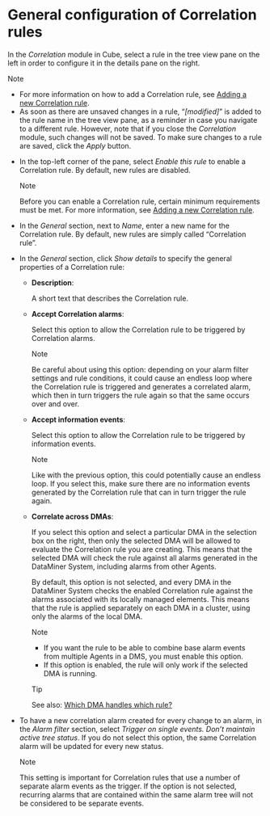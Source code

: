 # General configuration of Correlation rules

In the *Correlation* module in Cube, select a rule in the tree view pane on the left in order to configure it in the details pane on the right.

> [!NOTE]
> -  For more information on how to add a Correlation rule, see [Adding a new Correlation rule](Adding_a_new_Correlation_rule.md).
> -  As soon as there are unsaved changes in a rule, “*\[modified\]*” is added to the rule name in the tree view pane, as a reminder in case you navigate to a different rule. However, note that if you close the *Correlation* module, such changes will not be saved. To make sure changes to a rule are saved, click the *Apply* button.

- In the top-left corner of the pane, select *Enable this rule* to enable a Correlation rule. By default, new rules are disabled.

    > [!NOTE]
    > Before you can enable a Correlation rule, certain minimum requirements must be met. For more information, see [Adding a new Correlation rule](Adding_a_new_Correlation_rule.md).

- In the *General* section, next to *Name*, enter a new name for the Correlation rule. By default, new rules are simply called “Correlation rule”.

- In the *General* section, click *Show details* to specify the general properties of a Correlation rule:

    - **Description**:

        A short text that describes the Correlation rule.

    - **Accept Correlation alarms**:

        Select this option to allow the Correlation rule to be triggered by Correlation alarms.

        > [!NOTE]
        > Be careful about using this option: depending on your alarm filter settings and rule conditions, it could cause an endless loop where the Correlation rule is triggered and generates a correlated alarm, which then in turn triggers the rule again so that the same occurs over and over.

    - **Accept information events**:

        Select this option to allow the Correlation rule to be triggered by information events.

        > [!NOTE]
        > Like with the previous option, this could potentially cause an endless loop. If you select this, make sure there are no information events generated by the Correlation rule that can in turn trigger the rule again.

    - **Correlate across DMAs**:

        If you select this option and select a particular DMA in the selection box on the right, then only the selected DMA will be allowed to evaluate the Correlation rule you are creating. This means that the selected DMA will check the rule against all alarms generated in the DataMiner System, including alarms from other Agents.

        By default, this option is not selected, and every DMA in the DataMiner System checks the enabled Correlation rule against the alarms associated with its locally managed elements. This means that the rule is applied separately on each DMA in a cluster, using only the alarms of the local DMA.

        > [!NOTE]
        > -  If you want the rule to be able to combine base alarm events from multiple Agents in a DMS, you must enable this option.
        > -  If this option is enabled, the rule will only work if the selected DMA is running.

        > [!TIP]
        > See also:
        > [Which DMA handles which rule?](About_DMS_Correlation.md#which-dma-handles-which-rule)

- To have a new correlation alarm created for every change to an alarm, in the *Alarm filter* section, select *Trigger on single events. Don’t maintain active tree status*. If you do not select this option, the same Correlation alarm will be updated for every new status.

    > [!NOTE]
    > This setting is important for Correlation rules that use a number of separate alarm events as the trigger. If the option is not selected, recurring alarms that are contained within the same alarm tree will not be considered to be separate events.
    >
